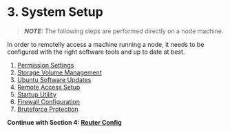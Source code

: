 # 3. System Setup

> **_NOTE:_** The following steps are performed directly on a node machine.

In order to remotelly access a machine running a node, it needs to be configured with the right software tools and up to date at best.

1. [Permission Settings](./01-permissions.md)
2. [Storage Volume Management](./02-disk-volumes.md)
3. [Ubuntu Software Updates](./03-ubuntu-updates.md)
4. [Remote Access Setup](./04-remote-access.md)
5. [Startup Utility](./05-startup-util.md)
6. [Firewall Configuration](./06-firewall-config.md)
7. [Bruteforce Protection](./07-bruteforce-shield.md)

**Continue with Section 4: [Router Config](/4-router-config/)**
